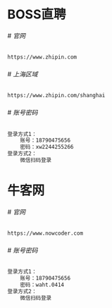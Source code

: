 # BOSS直聘

###### # 官网

```tex
https://www.zhipin.com
```

###### # 上海区域

```tex
https://www.zhipin.com/shanghai
```

###### # 账号密码

```markdown
登录方式1：
	账号：18790475656
	密码：xw2244255266
登录方式2：
	微信扫码登录
```

# 牛客网

###### # 官网

```tex
https://www.nowcoder.com
```

###### # 账号密码

```markdown
登录方式1：
	账号：18790475656
	密码：waht.0414
登录方式2：
	微信扫码登录
```

